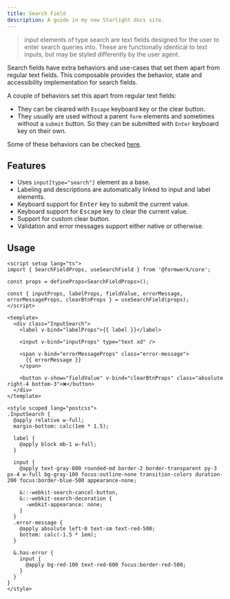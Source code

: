 ```yaml
---
title: Search Field
description: A guide in my new Starlight docs site.
---
```



> input elements of type search are text fields designed for the user to enter search queries into. These are functionally identical to text inputs, but may be styled differently by the user agent.

Search fields have extra behaviors and use-cases that set them apart from regular text fields. This composable provides the behavior, state and accessibility implementation for search fields.

A couple of behaviors set this apart from regular text fields:

- They can be cleared with `Escape` keyboard key or the clear button.
- They usually are used without a parent `form` elements and sometimes without a `submit` button. So they can be submitted with `Enter` keyboard key on their own.

Some of these behaviors can be checked [here](https://developer.mozilla.org/en-US/docs/Web/HTML/Element/input/search#differences_between_search_and_text_types).

## Features

- Uses `input[type="search"]` element as a base.
- Labeling and descriptions are automatically linked to input and label elements.
- Keyboard support for <kbd>Enter</kbd> key to submit the current value.
- Keyboard support for <kbd>Escape</kbd> key to clear the current value.
- Support for custom clear button.
- Validation and error messages support either native or otherwise.

## Usage

```vue
<script setup lang="ts">
import { SearchFieldProps, useSearchField } from '@formwerk/core';

const props = defineProps<SearchFieldProps>();

const { inputProps, labelProps, fieldValue, errorMessage, errorMessageProps, clearBtnProps } = useSearchField(props);
</script>

<template>
  <div class="InputSearch">
    <label v-bind="labelProps">{{ label }}</label>

    <input v-bind="inputProps" type="text xd" />

    <span v-bind="errorMessageProps" class="error-message">
      {{ errorMessage }}
    </span>

    <button v-show="fieldValue" v-bind="clearBtnProps" class="absolute right-4 bottom-3">❌</button>
  </div>
</template>

<style scoped lang="postcss">
.InputSearch {
  @apply relative w-full;
  margin-bottom: calc(1em * 1.5);

  label {
    @apply block mb-1 w-full;
  }

  input {
    @apply text-gray-800 rounded-md border-2 border-transparent py-3 px-4 w-full bg-gray-100 focus:outline-none transition-colors duration-200 focus:border-blue-500 appearance-none;

    &::-webkit-search-cancel-button,
    &::-webkit-search-decoration {
      -webkit-appearance: none;
    }
  }
  .error-message {
    @apply absolute left-0 text-sm text-red-500;
    bottom: calc(-1.5 * 1em);
  }

  &.has-error {
    input {
      @apply bg-red-100 text-red-600 focus:border-red-500;
    }
  }
}
</style>
```
